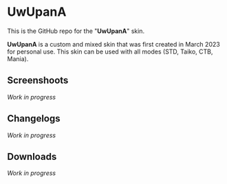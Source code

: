 # UwUpanA

This is the GitHub repo for the "**UwUpanA**" skin.

**UwUpanA** is a custom and mixed skin that was first created in March 2023 for personal use.
This skin can be used with all modes (STD, Taiko, CTB, Mania).

## Screenshoots

_Work in progress_

## Changelogs

_Work in progress_

## Downloads

_Work in progress_
